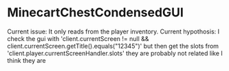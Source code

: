 # MinecartChestCondensedGUI

Current issue: It only reads from the player inventory.
Current hypothosis: I check the gui with 'client.currentScreen != null && client.currentScreen.getTitle().equals("12345")' but then get the slots from 'client.player.currentScreenHandler.slots' they are probably not related like I think they are
